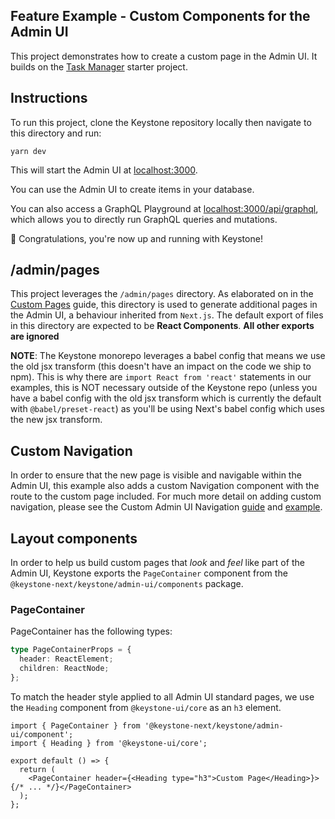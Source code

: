 ## Feature Example - Custom Components for the Admin UI

This project demonstrates how to create a custom page in the Admin UI.
It builds on the [Task Manager](../task-manager) starter project.

## Instructions

To run this project, clone the Keystone repository locally then navigate to this directory and run:

```shell
yarn dev
```

This will start the Admin UI at [localhost:3000](http://localhost:3000).

You can use the Admin UI to create items in your database.

You can also access a GraphQL Playground at [localhost:3000/api/graphql](http://localhost:3000/api/graphql), which allows you to directly run GraphQL queries and mutations.

🚀 Congratulations, you're now up and running with Keystone!

## /admin/pages

This project leverages the `/admin/pages` directory. As elaborated on in the [Custom Pages](https://keystonejs.com/docs/guides/custom-admin-ui-pages) guide, this directory is used to generate additional pages in the Admin UI, a behaviour inherited from `Next.js`. The default export of files in this directory are expected to be **React Components**.
**All other exports are ignored**

**NOTE**: The Keystone monorepo leverages a babel config that means we use the old jsx transform (this doesn't have an impact on the code we ship to npm).
This is why there are `import React from 'react'` statements in our examples, this is NOT necessary outside of the Keystone repo (unless you have a babel config with the old jsx transform which is currently the default with `@babel/preset-react`) as you'll be using Next's babel config which uses the new jsx transform.

## Custom Navigation

In order to ensure that the new page is visible and navigable within the Admin UI, this example also adds a custom Navigation component with the
route to the custom page included. For much more detail on adding custom navigation, please see the Custom Admin UI Navigation [guide](https://keystonejs.com/docs/guides/custom-admin-ui-navigation) and [example](../custom-admin-ui-navigation).

## Layout components

In order to help us build custom pages that _look_ and _feel_ like part of the Admin UI, Keystone exports the `PageContainer` component from
the `@keystone-next/keystone/admin-ui/components` package.

### PageContainer

PageContainer has the following types:

```typescript
type PageContainerProps = {
  header: ReactElement;
  children: ReactNode;
};
```

To match the header style applied to all Admin UI standard pages, we use the `Heading` component from `@keystone-ui/core` as an `h3` element.

```tsx
import { PageContainer } from '@keystone-next/keystone/admin-ui/component';
import { Heading } from '@keystone-ui/core';

export default () => {
  return (
    <PageContainer header={<Heading type="h3">Custom Page</Heading>}>{/* ... */}</PageContainer>
  );
};
```
